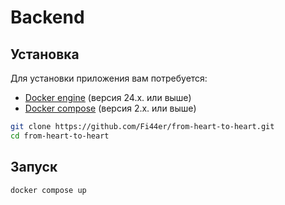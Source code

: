 # Backend

## Установка

Для установки приложения вам потребуется:

- [Docker engine](https://docs.docker.com/engine/) (версия 24.x. или выше)
- [Docker compose](https://www.npmjs.com/) (версия 2.x. или выше)

```bash
git clone https://github.com/Fi44er/from-heart-to-heart.git
cd from-heart-to-heart
   ```
## Запуск

```bash
docker compose up
```

